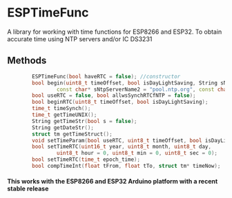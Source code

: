# ESPTimeFunc
A library for working with time functions for ESP8266 and ESP32. To obtain accurate time using NTP servers and/or IC DS3231

## Methods
```cpp
		ESPTimeFunc(bool haveRTC = false); //constructor
        bool begin(uint8_t timeOffset, bool isDayLightSaving, String sNtpServerName,
				const char* sNtpServerName2 = "pool.ntp.org", const char* sNtpServerName3 = "time.nist.gov",
        bool useRTC = false, bool allwsSynchRTCfNTP = false);
        bool beginRTC(uint8_t timeOffset, bool isDayLightSaving);
        time_t timeSynch();
        time_t getTimeUNIX(); 
        String getTimeStr(bool s = false);
        String getDateStr();
        struct tm getTimeStruct();
        void setTimeParam(bool useRTC, uint8_t timeOffset, bool isDayLightSaving, String sNtpServerName);
        bool setTimeRTC(uint16_t year, uint8_t month, uint8_t day,
				uint8_t hour = 0, uint8_t min = 0, uint8_t sec = 0);
        bool setTimeRTC(time_t epoch_time);
        bool compTimeInt(float tFrom, float tTo, struct tm* timeNow);
```

#### This works with the ESP8266 and ESP32 Arduino platform with a recent stable release